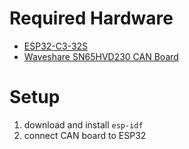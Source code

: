 # Required Hardware

- [ESP32-C3-32S](https://docs.ai-thinker.com/_media/esp32/docs/esp-c3-32s-kit-v1.0_specification.pdf)
- [Waveshare SN65HVD230 CAN Board](https://www.waveshare.com/sn65hvd230-can-board.htm)

# Setup

1. download and install `esp-idf`
2. connect CAN board to ESP32